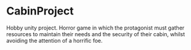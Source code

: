 # CabinProject
Hobby unity project. Horror game in which the protagonist must gather resources to maintain their needs and the security of their cabin, whilst avoiding the attention of a horrific foe.
